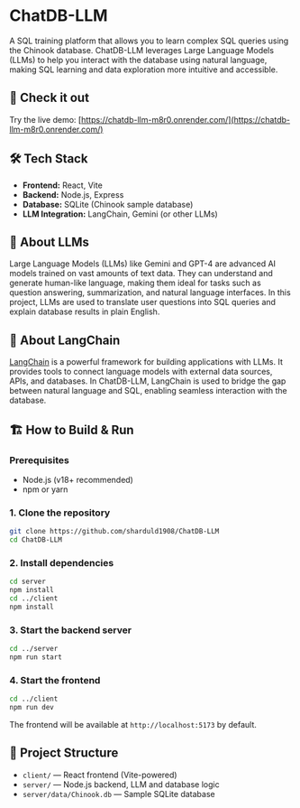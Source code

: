 # ChatDB-LLM

A SQL training platform that allows you to learn complex SQL queries using the Chinook database. ChatDB-LLM leverages Large Language Models (LLMs) to help you interact with the database using natural language, making SQL learning and data exploration more intuitive and accessible.

## 🚀 Check it out

Try the live demo: [https://chatdb-llm-m8r0.onrender.com/](https://chatdb-llm-m8r0.onrender.com/)

## 🛠️ Tech Stack

- **Frontend:** React, Vite
- **Backend:** Node.js, Express
- **Database:** SQLite (Chinook sample database)
- **LLM Integration:** LangChain, Gemini (or other LLMs)

## 🤖 About LLMs

Large Language Models (LLMs) like Gemini and GPT-4 are advanced AI models trained on vast amounts of text data. They can understand and generate human-like language, making them ideal for tasks such as question answering, summarization, and natural language interfaces. In this project, LLMs are used to translate user questions into SQL queries and explain database results in plain English.

## 🔗 About LangChain

[LangChain](https://python.langchain.com/) is a powerful framework for building applications with LLMs. It provides tools to connect language models with external data sources, APIs, and databases. In ChatDB-LLM, LangChain is used to bridge the gap between natural language and SQL, enabling seamless interaction with the database.

## 🏗️ How to Build & Run

### Prerequisites
- Node.js (v18+ recommended)
- npm or yarn

### 1. Clone the repository
```bash
git clone https://github.com/sharduld1908/ChatDB-LLM
cd ChatDB-LLM
```

### 2. Install dependencies
```bash
cd server
npm install
cd ../client
npm install
```

### 3. Start the backend server
```bash
cd ../server
npm run start
```

### 4. Start the frontend
```bash
cd ../client
npm run dev
```

The frontend will be available at `http://localhost:5173` by default.

## 📂 Project Structure

- `client/` — React frontend (Vite-powered)
- `server/` — Node.js backend, LLM and database logic
- `server/data/Chinook.db` — Sample SQLite database
